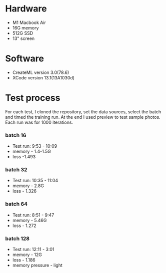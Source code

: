 # Hardware
* M1 Macbook Air
* 16G memory
* 512G SSD
* 13" screen

# Software
* CreateML version 3.0(78.6)
* XCode version 13.1(13A1030d) 

# Test process

For each test, I cloned the repository, set the data sources, select the batch and timed the training run. At the end I used preview to test sample photos. Each run was for 1000 iterations.

### batch 16
* Test run: 9:53 - 10:09
* memory - 1.4-1.5G
* loss -1.493

### batch 32
* Test run: 10:35 - 11:04
* memory - 2.8G
* loss - 1.326

### batch 64
* Test run: 8:51 - 9:47
* memory - 5.46G
* loss - 1.272

### batch 128
* Test run: 12:11 - 3:01
* memory - 12G
* loss - 1.186
* memory pressure - light
